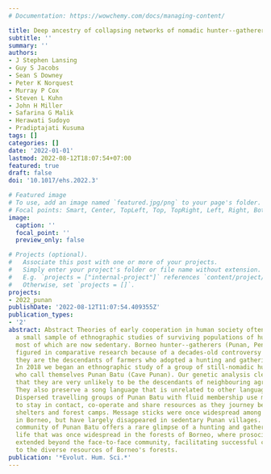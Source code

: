 ```yaml
---
# Documentation: https://wowchemy.com/docs/managing-content/

title: Deep ancestry of collapsing networks of nomadic hunter--gatherers in Borneo
subtitle: ''
summary: ''
authors:
- J Stephen Lansing
- Guy S Jacobs
- Sean S Downey
- Peter K Norquest
- Murray P Cox
- Steven L Kuhn
- John H Miller
- Safarina G Malik
- Herawati Sudoyo
- Pradiptajati Kusuma
tags: []
categories: []
date: '2022-01-01'
lastmod: 2022-08-12T18:07:54+07:00
featured: true
draft: false
doi: '10.1017/ehs.2022.3'

# Featured image
# To use, add an image named `featured.jpg/png` to your page's folder.
# Focal points: Smart, Center, TopLeft, Top, TopRight, Left, Right, BottomLeft, Bottom, BottomRight.
image:
  caption: ''
  focal_point: ''
  preview_only: false

# Projects (optional).
#   Associate this post with one or more of your projects.
#   Simply enter your project's folder or file name without extension.
#   E.g. `projects = ["internal-project"]` references `content/project/deep-learning/index.md`.
#   Otherwise, set `projects = []`.
projects: 
- 2022_punan
publishDate: '2022-08-12T11:07:54.409355Z'
publication_types:
- '2'
abstract: Abstract Theories of early cooperation in human society often draw from
  a small sample of ethnographic studies of surviving populations of hunter--gatherers,
  most of which are now sedentary. Borneo hunter--gatherers (Punan, Penan) have seldom
  figured in comparative research because of a decades-old controversy about whether
  they are the descendants of farmers who adopted a hunting and gathering way of life.
  In 2018 we began an ethnographic study of a group of still-nomadic hunter--gatherers
  who call themselves Punan Batu (Cave Punan). Our genetic analysis clearly indicates
  that they are very unlikely to be the descendants of neighbouring agriculturalists.
  They also preserve a song language that is unrelated to other languages of Borneo.
  Dispersed travelling groups of Punan Batu with fluid membership use message sticks
  to stay in contact, co-operate and share resources as they journey between rock
  shelters and forest camps. Message sticks were once widespread among nomadic Punan
  in Borneo, but have largely disappeared in sedentary Punan villages. Thus the small
  community of Punan Batu offers a rare glimpse of a hunting and gathering way of
  life that was once widespread in the forests of Borneo, where prosocial behaviour
  extended beyond the face-to-face community, facilitating successful collective adaptation
  to the diverse resources of Borneo's forests.
publication: '*Evolut. Hum. Sci.*'
---
```

